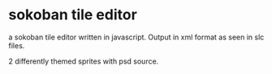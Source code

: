 # sokoban tile editor

a sokoban tile editor written in javascript. Output in xml format as seen in slc files.

2 differently themed sprites with psd source.